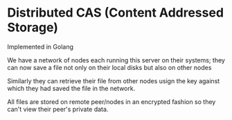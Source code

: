 # Distributed CAS (Content Addressed Storage)

Implemented in Golang

We have a network of nodes each running this server on their systems; they can now save a file not only on their local disks but also on other nodes

Similarly they can retrieve their file from other nodes usign the key against which they had saved the file in the network.

All files are stored on remote peer/nodes in an encrypted fashion so they can't view their peer's private data.

